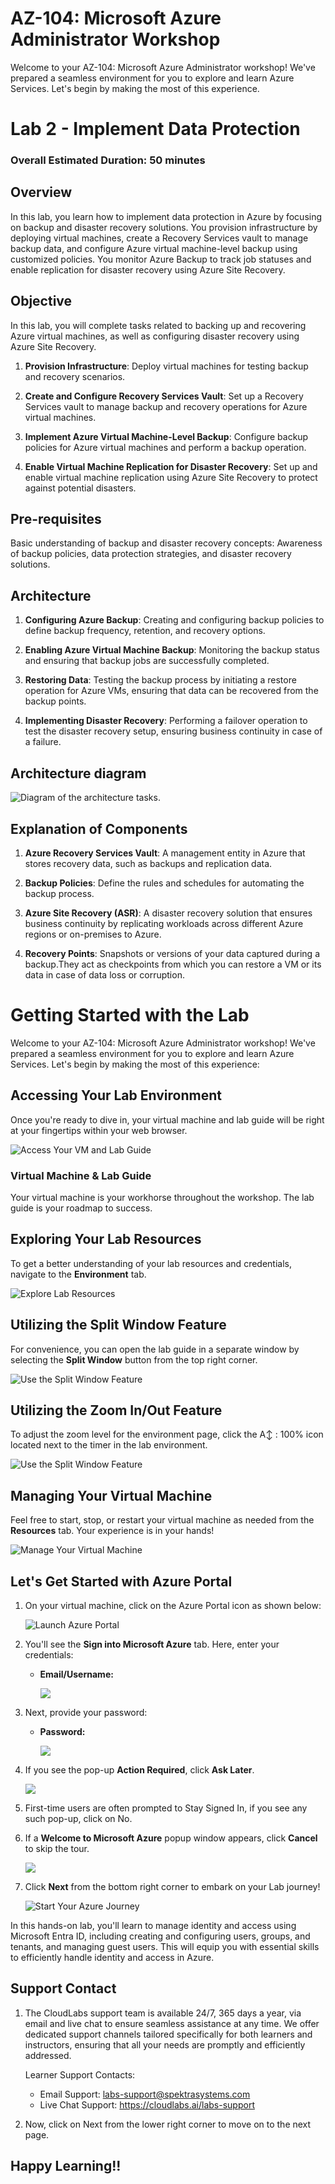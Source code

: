 # AZ-104: Microsoft Azure Administrator Workshop

Welcome to your AZ-104: Microsoft Azure Administrator workshop! We've prepared a seamless environment for you to explore and learn Azure Services. Let's begin by making the most of this experience.

# Lab 2 - Implement Data Protection

### Overall Estimated Duration: 50 minutes

## Overview

In this lab, you learn how to implement data protection in Azure by focusing on backup and disaster recovery solutions. You provision infrastructure by deploying virtual machines, create a Recovery Services vault to manage backup data, and configure Azure virtual machine-level backup using customized policies. You monitor Azure Backup to track job statuses and enable replication for disaster recovery using Azure Site Recovery.

## Objective

In this lab, you will complete tasks related to backing up and recovering Azure virtual machines, as well as configuring disaster recovery using Azure Site Recovery.

1. **Provision Infrastructure**: Deploy virtual machines for testing backup and recovery scenarios.

2. **Create and Configure Recovery Services Vault**: Set up a Recovery Services vault to manage backup and recovery operations for Azure virtual machines. 

3. **Implement Azure Virtual Machine-Level Backup**: Configure backup policies for Azure virtual machines and perform a backup operation.

4. **Enable Virtual Machine Replication for Disaster Recovery**: Set up and enable virtual machine replication using Azure Site Recovery to protect against potential disasters.

## Pre-requisites

Basic understanding of backup and disaster recovery concepts: Awareness of backup policies, data protection strategies, and disaster recovery solutions.

## Architecture

1. **Configuring Azure Backup**: Creating and configuring backup policies to define backup frequency, retention, and recovery options.

2. **Enabling Azure Virtual Machine Backup**: Monitoring the backup status and ensuring that backup jobs are successfully completed.

3. **Restoring Data**: Testing the backup process by initiating a restore operation for Azure VMs, ensuring that data can be recovered from the backup points.

4. **Implementing Disaster Recovery**: Performing a failover operation to test the disaster recovery setup, ensuring business continuity in case of a failure.

## Architecture diagram

![Diagram of the architecture tasks.](./media/gs10.png)

## Explanation of Components

1. **Azure Recovery Services Vault**: A management entity in Azure that stores recovery data, such as backups and replication data.

2. **Backup Policies**: Define the rules and schedules for automating the backup process.

3. **Azure Site Recovery (ASR)**: A disaster recovery solution that ensures business continuity by replicating workloads across different Azure regions or on-premises to Azure.

4. **Recovery Points**: Snapshots or versions of your data captured during a backup.They act as checkpoints from which you can restore a VM or its data in case of data loss or corruption.

# Getting Started with the Lab
 
Welcome to your AZ-104: Microsoft Azure Administrator  workshop! We've prepared a seamless environment for you to explore and learn Azure Services. Let's begin by making the most of this experience:
 
## Accessing Your Lab Environment
 
Once you're ready to dive in, your virtual machine and lab guide will be right at your fingertips within your web browser.
 
![Access Your VM and Lab Guide](../media/labguiden.png)

### Virtual Machine & Lab Guide
 
Your virtual machine is your workhorse throughout the workshop. The lab guide is your roadmap to success.
 
## Exploring Your Lab Resources
 
To get a better understanding of your lab resources and credentials, navigate to the **Environment** tab.
 
![Explore Lab Resources](../media/envn.png)
 
## Utilizing the Split Window Feature
 
For convenience, you can open the lab guide in a separate window by selecting the **Split Window** button from the top right corner.
 
![Use the Split Window Feature](../media/splitn.png)
 
## Utilizing the Zoom In/Out Feature

To adjust the zoom level for the environment page, click the A↕ : 100% icon located next to the timer in the lab environment.

![Use the Split Window Feature](../media/gs4n.png)

## Managing Your Virtual Machine
 
Feel free to start, stop, or restart your virtual machine as needed from the **Resources** tab. Your experience is in your hands!
 
![Manage Your Virtual Machine](../media/resoursesn.png)
 
## Let's Get Started with Azure Portal
 
1. On your virtual machine, click on the Azure Portal icon as shown below:
 
    ![Launch Azure Portal](../Labs/Images/azure.png)
 
2. You'll see the **Sign into Microsoft Azure** tab. Here, enter your credentials:
 
   - **Email/Username:** <inject key="AzureAdUserEmail"></inject>
 
      ![](../Labs/Images/image7.png)
 
3. Next, provide your password:
 
   - **Password:** <inject key="AzureAdUserPassword"></inject>
 
      ![](../Labs/Images/image8.png)

1. If you see the pop-up **Action Required**, click **Ask Later**.
   
     ![](../Labs/Images/asklater.png)

1. First-time users are often prompted to Stay Signed In, if you see any such pop-up, click on No.

1. If a **Welcome to Microsoft Azure** popup window appears, click **Cancel** to skip the tour.
    
     ![](./media/gettingstarted-new-2.png)   

1. Click **Next** from the bottom right corner to embark on your Lab journey!
 
    ![Start Your Azure Journey](../media/num.png)

In this hands-on lab, you'll learn to manage identity and access using Microsoft Entra ID, including creating and configuring users, groups, and tenants, and managing guest users. This will equip you with essential skills to efficiently handle identity and access in Azure.

## Support Contact

1. The CloudLabs support team is available 24/7, 365 days a year, via email and live chat to ensure seamless assistance at any time. We offer dedicated support channels tailored specifically for both learners and instructors, ensuring that all your needs are promptly and efficiently addressed.

   Learner Support Contacts:

   - Email Support: labs-support@spektrasystems.com
   - Live Chat Support: https://cloudlabs.ai/labs-support

1. Now, click on Next from the lower right corner to move on to the next page.
   
## Happy Learning!!


